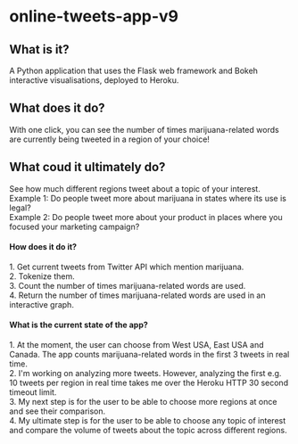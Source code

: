 # online-tweets-app-v9

<h2>What is it?</h2>
A Python application that uses the Flask web framework and Bokeh interactive visualisations, deployed to Heroku.

<h2>What does it do?</h2>
With one click, you can see the number of times marijuana-related words are currently being tweeted in a region of your choice!

<h2>What coud it ultimately do?</h2>
See how much different regions tweet about a topic of your interest.<br>
Example 1: Do people tweet more about marijuana in states where its use is legal?<br>
Example 2: Do people tweet more about your product in places where you focused your marketing campaign?

<h4>How does it do it?</h4>
1. Get current tweets from Twitter API which mention marijuana.<br>
2. Tokenize them.<br>
3. Count the number of times marijuana-related words are used.<br>
4. Return the number of times marijuana-related words are used in an interactive graph.<br>

<h4>What is the current state of the app?</h4>
1. At the moment, the user can choose from West USA, East USA and Canada. The app counts marijuana-related words in the first 3 tweets in real time.<br>
2. I'm working on analyzing more tweets. However, analyzing the first e.g. 10 tweets per region in real time takes me over the Heroku HTTP 30 second timeout limit. <br>
3. My next step is for the user to be able to choose more regions at once and see their comparison.<br>
4. My ultimate step is for the user to be able to choose any topic of interest and compare the volume of tweets about the topic across different regions.

